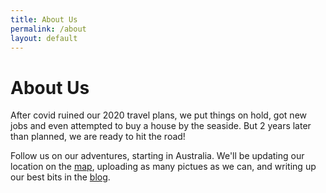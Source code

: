 ```yaml
---
title: About Us
permalink: /about
layout: default
---
```


# About Us

After covid ruined our 2020 travel plans, we put things on hold, got new jobs and even attempted to buy a house by the seaside. But 2 years later than planned, we are ready to hit the road!

Follow us on our adventures, starting in Australia. We'll be updating our location on the [map](where?), uploading as many pictues as we can, and writing up our best bits in the [blog](blog).
